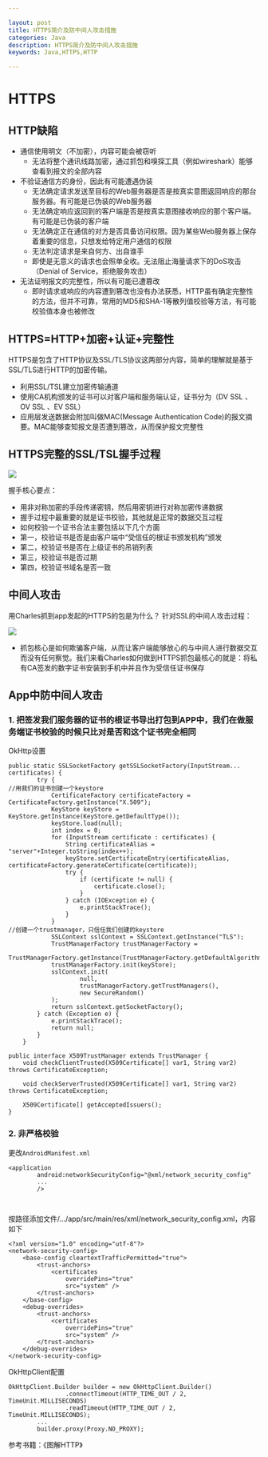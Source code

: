 ```yaml
---

layout: post
title: HTTPS简介及防中间人攻击措施
categories: Java
description: HTTPS简介及防中间人攻击措施
keywords: Java,HTTPS,HTTP

---
```

# HTTPS

## HTTP缺陷
* 通信使用明文（不加密），内容可能会被窃听
	* 无法将整个通讯线路加密，通过抓包和嗅探工具（例如wireshark）能够查看到报文的全部内容
* 不验证通信方的身份，因此有可能遭遇伪装
	* 无法确定请求发送至目标的Web服务器是否是按真实意图返回响应的那台服务器。有可能是已伪装的Web服务器
	* 无法确定响应返回到的客户端是否是按真实意图接收响应的那个客户端。有可能是已伪装的客户端
	* 无法确定正在通信的对方是否具备访问权限。因为某些Web服务器上保存着重要的信息，只想发给特定用户通信的权限
	* 无法判定请求是来自何方、出自谁手
	* 即使是无意义的请求也会照单全收。无法阻止海量请求下的DoS攻击（Denial of Service，拒绝服务攻击）
* 无法证明报文的完整性，所以有可能已遭篡改
	* 即时请求或响应的内容遭到篡改也没有办法获悉，HTTP虽有确定完整性的方法，但并不可靠，常用的MD5和SHA-1等散列值校验等方法，有可能校验值本身也被修改

## HTTPS=HTTP+加密+认证+完整性
HTTPS是包含了HTTP协议及SSL/TLS协议这两部分内容，简单的理解就是基于SSL/TLS进行HTTP的加密传输。

* 利用SSL/TSL建立加密传输通道
* 使用CA机构颁发的证书可以对客户端和服务端认证，证书分为（DV SSL 、 OV SSL 、EV SSL）
* 应用层发送数据会附加叫做MAC(Message Authentication Code)的报文摘要。MAC能够查知报文是否遭到篡改，从而保护报文完整性
	
## HTTPS完整的SSL/TSL握手过程
![](https://raw.githubusercontent.com/gplcn/gplcn.github.io/master/images/posts/http/https.jpeg)


握手核心要点：

* 用非对称加密的手段传递密钥，然后用密钥进行对称加密传递数据
* 握手过程中最重要的就是证书校验，其他就是正常的数据交互过程
* 如何校验一个证书合法主要包括以下几个方面
 * 第一，校验证书是否是由客户端中“受信任的根证书颁发机构”颁发
 * 第二，校验证书是否在上级证书的吊销列表
 * 第三，校验证书是否过期
 * 第四，校验证书域名是否一致

 

## 中间人攻击
用Charles抓到app发起的HTTPS的包是为什么？
针对SSL的中间人攻击过程：

![](https://raw.githubusercontent.com/gplcn/gplcn.github.io/master/images/posts/http/https2.png)

* 抓包核心是如何欺骗客户端，从而让客户端能够放心的与中间人进行数据交互而没有任何察觉。我们来看Charles如何做到HTTPS抓包最核心的就是：将私有CA签发的数字证书安装到手机中并且作为受信任证书保存

## App中防中间人攻击

### 1. 把签发我们服务器的证书的根证书导出打包到APP中，我们在做服务端证书校验的时候只比对是否和这个证书完全相同

OkHttp设置

~~~
public static SSLSocketFactory getSSLSocketFactory(InputStream... certificates) {
        try {
//用我们的证书创建一个keystore
            CertificateFactory certificateFactory = CertificateFactory.getInstance("X.509");
            KeyStore keyStore = KeyStore.getInstance(KeyStore.getDefaultType());
            keyStore.load(null);
            int index = 0;
            for (InputStream certificate : certificates) {
                String certificateAlias = "server"+Integer.toString(index++);
                keyStore.setCertificateEntry(certificateAlias, certificateFactory.generateCertificate(certificate));
                try {
                    if (certificate != null) {
                        certificate.close();
                    }
                } catch (IOException e) {
                    e.printStackTrace();
                }
            }
//创建一个trustmanager，只信任我们创建的keystore
            SSLContext sslContext = SSLContext.getInstance("TLS");
            TrustManagerFactory trustManagerFactory =
                    TrustManagerFactory.getInstance(TrustManagerFactory.getDefaultAlgorithm());
            trustManagerFactory.init(keyStore);
            sslContext.init(
                    null,
                    trustManagerFactory.getTrustManagers(),
                    new SecureRandom()
            );
            return sslContext.getSocketFactory();
        } catch (Exception e) {
            e.printStackTrace();
            return null;
        }
    }
    
public interface X509TrustManager extends TrustManager {
    void checkClientTrusted(X509Certificate[] var1, String var2) throws CertificateException;

    void checkServerTrusted(X509Certificate[] var1, String var2) throws CertificateException;

    X509Certificate[] getAcceptedIssuers();
}
~~~


### 2. 非严格校验

更改`AndroidManifest.xml`

~~~
<application
        android:networkSecurityConfig="@xml/network_security_config"
        ...
        />
         
        
~~~

按路径添加文件/.../app/src/main/res/xml/network_security_config.xml，内容如下

~~~
<?xml version="1.0" encoding="utf-8"?>
<network-security-config>
    <base-config cleartextTrafficPermitted="true">
        <trust-anchors>
            <certificates
                overridePins="true"
                src="system" />
        </trust-anchors>
    </base-config>
    <debug-overrides>
        <trust-anchors>
            <certificates
                overridePins="true"
                src="system" />
        </trust-anchors>
    </debug-overrides>
</network-security-config>     
~~~

OkHttpClient配置

~~~
OkHttpClient.Builder builder = new OkHttpClient.Builder()
                .connectTimeout(HTTP_TIME_OUT / 2, TimeUnit.MILLISECONDS)
                .readTimeout(HTTP_TIME_OUT / 2, TimeUnit.MILLISECONDS);
        ...
        builder.proxy(Proxy.NO_PROXY);
~~~


参考书籍：《图解HTTP》
